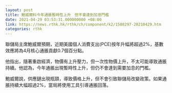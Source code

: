 ```yaml
---
layout: post
title: 鮑威爾料今年通脹暫時性上升　但不會達到加息門檻
date: 2021-04-29 03:53:31.000000000 +08:00
link: https://news.rthk.hk/rthk/ch/component/k2/1588297-20210429.htm
categories: rthk
---
```


聯儲局主席鮑威爾預期，近期美國個人消費支出(PCE)按年升幅將超過2%，基數效應將為4月核心通脹貢獻0.7個百分點。

他指出，隨著重啟經濟，物價有上升壓力，但一次性物價上升，不太可能導致通脹持續。他認為，今年通脹出現暫時性上升，但仍不會達到需要加息的門檻。

鮑威爾說，供應鏈出現瓶頸，導致價格上升，但不會引致聯儲局改變政策。如果通脹持續大幅超過2%，當局將使用工具引導通脹回落。
